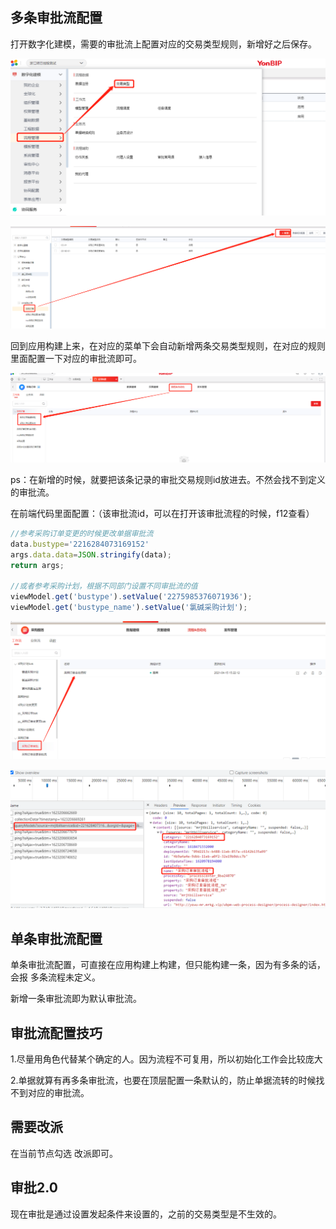 ## 多条审批流配置

打开数字化建模，需要的审批流上配置对应的交易类型规则，新增好之后保存。

![image](../assets/img/flow/flow1.png)

![image](../assets/img/flow/flow2.png)



回到应用构建上来，在对应的菜单下会自动新增两条交易类型规则，在对应的规则里面配置一下对应的审批流即可。

![image](../assets/img/flow/flow3.png)



ps：在新增的时候，就要把该条记录的审批交易规则id放进去。不然会找不到定义的审批流。

在前端代码里面配置：（该审批流id，可以在打开该审批流程的时候，f12查看）

```javascript
//参考采购订单变更的时候更改单据审批流
data.bustype='2216284073169152'
args.data.data=JSON.stringify(data);
return args; 

//或者参考采购计划，根据不同部门设置不同审批流的值
viewModel.get('bustype').setValue('2275985376071936');
viewModel.get('bustype_name').setValue('氯碱采购计划');
```

![image4](../assets/img/flow/flow4.png)

![image-20210609104604863](../assets/img/flow/flow5.png)





## 单条审批流配置

单条审批流配置，可直接在应用构建上构建，但只能构建一条，因为有多条的话，会报  多条流程未定义。

新增一条审批流即为默认审批流。





## 审批流配置技巧

1.尽量用角色代替某个确定的人。因为流程不可复用，所以初始化工作会比较庞大

2.单据就算有再多条审批流，也要在顶层配置一条默认的，防止单据流转的时候找不到对应的审批流。



## 需要改派

在当前节点勾选 改派即可。





## 审批2.0

现在审批是通过设置发起条件来设置的，之前的交易类型是不生效的。